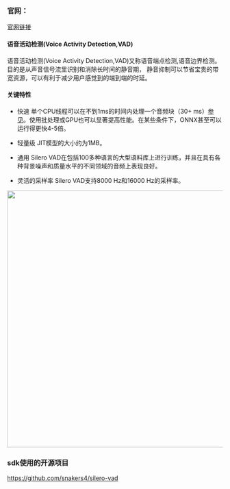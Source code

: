### 官网：
[官网链接](http://www.aias.top/)


#### 语音活动检测(Voice Activity Detection,VAD)
语音活动检测(Voice Activity Detection,VAD)又称语音端点检测,语音边界检测。目的是从声音信号流里识别和消除长时间的静音期， 静音抑制可以节省宝贵的带宽资源，可以有利于减少用户感觉到的端到端的时延。

#### 关键特性
- 快速
  单个CPU线程可以在不到1ms的时间内处理一个音频块（30+ ms）[参见](https://github.com/snakers4/silero-vad/wiki/Performance-Metrics#silero-vad-performance-metrics)。使用批处理或GPU也可以显著提高性能。在某些条件下，ONNX甚至可以运行得更快4-5倍。

- 轻量级
  JIT模型的大小约为1MB。

- 通用
  Silero VAD在包括100多种语言的大型语料库上进行训练，并且在具有各种背景噪声和质量水平的不同领域的音频上表现良好。

- 灵活的采样率
  Silero VAD支持8000 Hz和16000 Hz的采样率。


<div align="center">
<img src="https://aias-home.oss-cn-beijing.aliyuncs.com/products/audio/images/silero.png"  width = "600"/>
</div> 


### sdk使用的开源项目
https://github.com/snakers4/silero-vad